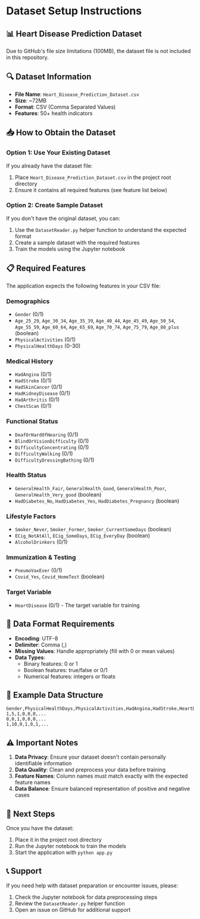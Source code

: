 # Dataset Setup Instructions

## 📊 Heart Disease Prediction Dataset

Due to GitHub's file size limitations (100MB), the dataset file is not included in this repository.

## 🔍 Dataset Information

- **File Name**: `Heart_Disease_Prediction_Dataset.csv`
- **Size**: ~72MB
- **Format**: CSV (Comma Separated Values)
- **Features**: 50+ health indicators

## 📥 How to Obtain the Dataset

### Option 1: Use Your Existing Dataset
If you already have the dataset file:
1. Place `Heart_Disease_Prediction_Dataset.csv` in the project root directory
2. Ensure it contains all required features (see feature list below)

### Option 2: Create Sample Dataset
If you don't have the original dataset, you can:
1. Use the `DatasetReader.py` helper function to understand the expected format
2. Create a sample dataset with the required features
3. Train the models using the Jupyter notebook

## 📋 Required Features

The application expects the following features in your CSV file:

### Demographics
- `Gender` (0/1)
- `Age_25_29`, `Age_30_34`, `Age_35_39`, `Age_40_44`, `Age_45_49`, `Age_50_54`, `Age_55_59`, `Age_60_64`, `Age_65_69`, `Age_70_74`, `Age_75_79`, `Age_80_plus` (boolean)
- `PhysicalActivities` (0/1)
- `PhysicalHealthDays` (0-30)

### Medical History
- `HadAngina` (0/1)
- `HadStroke` (0/1)
- `HadSkinCancer` (0/1)
- `HadKidneyDisease` (0/1)
- `HadArthritis` (0/1)
- `ChestScan` (0/1)

### Functional Status
- `DeafOrHardOfHearing` (0/1)
- `BlindOrVisionDifficulty` (0/1)
- `DifficultyConcentrating` (0/1)
- `DifficultyWalking` (0/1)
- `DifficultyDressingBathing` (0/1)

### Health Status
- `GeneralHealth_Fair`, `GeneralHealth_Good`, `GeneralHealth_Poor`, `GeneralHealth_Very_good` (boolean)
- `HadDiabetes_No`, `HadDiabetes_Yes`, `HadDiabetes_Pregnancy` (boolean)

### Lifestyle Factors
- `Smoker_Never`, `Smoker_Former`, `Smoker_CurrentSomeDays` (boolean)
- `ECig_NotAtAll`, `ECig_SomeDays`, `ECig_EveryDay` (boolean)
- `AlcoholDrinkers` (0/1)

### Immunization & Testing
- `PneumoVaxEver` (0/1)
- `Covid_Yes`, `Covid_HomeTest` (boolean)

### Target Variable
- `HeartDisease` (0/1) - The target variable for training

## 🔧 Data Format Requirements

- **Encoding**: UTF-8
- **Delimiter**: Comma (,)
- **Missing Values**: Handle appropriately (fill with 0 or mean values)
- **Data Types**: 
  - Binary features: 0 or 1
  - Boolean features: true/false or 0/1
  - Numerical features: integers or floats

## 📝 Example Data Structure

```csv
Gender,PhysicalHealthDays,PhysicalActivities,HadAngina,HadStroke,HeartDisease,...
1,5,1,0,0,0,...
0,0,1,0,0,0,...
1,10,0,1,0,1,...
```

## ⚠️ Important Notes

1. **Data Privacy**: Ensure your dataset doesn't contain personally identifiable information
2. **Data Quality**: Clean and preprocess your data before training
3. **Feature Names**: Column names must match exactly with the expected feature names
4. **Data Balance**: Ensure balanced representation of positive and negative cases

## 🚀 Next Steps

Once you have the dataset:
1. Place it in the project root directory
2. Run the Jupyter notebook to train the models
3. Start the application with `python app.py`

## 📞 Support

If you need help with dataset preparation or encounter issues, please:
1. Check the Jupyter notebook for data preprocessing steps
2. Review the `DatasetReader.py` helper function
3. Open an issue on GitHub for additional support
